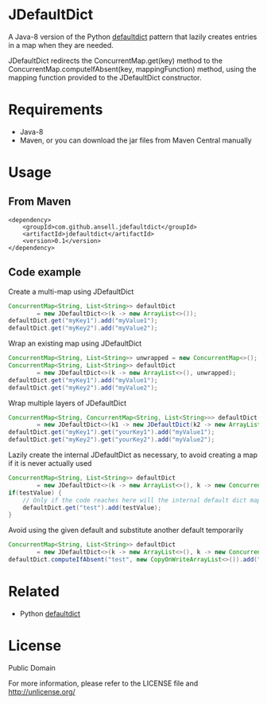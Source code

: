 JDefaultDict
============

A Java-8 version of the Python [defaultdict](https://docs.python.org/2/library/collections.html#collections.defaultdict) pattern that lazily creates entries in a map when they are needed. 

JDefaultDict redirects the ConcurrentMap.get(key) method to the ConcurrentMap.computeIfAbsent(key, mappingFunction)
method, using the mapping function provided to the JDefaultDict constructor.

Requirements
============

* Java-8
* Maven, or you can download the jar files from Maven Central manually

Usage
=====

From Maven
----------

    <dependency>
        <groupId>com.github.ansell.jdefaultdict</groupId>
        <artifactId>jdefaultdict</artifactId>
        <version>0.1</version>
    </dependency>

Code example
------------

Create a multi-map using JDefaultDict

```java
ConcurrentMap<String, List<String>> defaultDict 
		= new JDefaultDict<>(k -> new ArrayList<>());
defaultDict.get("myKey1").add("myValue1");
defaultDict.get("myKey2").add("myValue2");
```

Wrap an existing map using JDefaultDict

```java
ConcurrentMap<String, List<String>> unwrapped = new ConcurrentMap<>();
ConcurrentMap<String, List<String>> defaultDict 
		= new JDefaultDict<>(k -> new ArrayList<>(), unwrapped);
defaultDict.get("myKey1").add("myValue1");
defaultDict.get("myKey2").add("myValue2");
```

Wrap multiple layers of JDefaultDict

```java
ConcurrentMap<String, ConcurrentMap<String, List<String>>> defaultDict 
		= new JDefaultDict<>(k1 -> new JDefaultDict(k2 -> new ArrayList<>()));
defaultDict.get("myKey1").get("yourKey1").add("myValue1");
defaultDict.get("myKey2").get("yourKey2").add("myValue2");
```

Lazily create the internal JDefaultDict as necessary, to avoid creating a map if it is never actually used

```java
ConcurrentMap<String, List<String>> defaultDict 
		= new JDefaultDict<>(k -> new ArrayList<>(), k -> new ConcurrentHashMap<>());
if(testValue) {
	// Only if the code reaches here will the internal default dict map be created
	defaultDict.get("test").add(testValue);
}
```

Avoid using the given default and substitute another default temporarily

```java
ConcurrentMap<String, List<String>> defaultDict 
		= new JDefaultDict<>(k -> new ArrayList<>(), k -> new ConcurrentHashMap<>());
defaultDict.computeIfAbsent("test", new CopyOnWriteArrayList<>()).add("testValue");
```

Related
=======

* Python [defaultdict](https://docs.python.org/2/library/collections.html#collections.defaultdict)

License
=======

Public Domain

For more information, please refer to the LICENSE file and http://unlicense.org/
